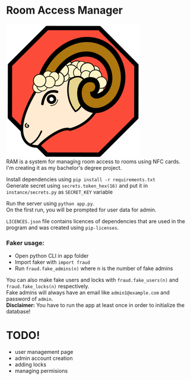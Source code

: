 # Room Access Manager  
!["Project Icon"](https://raw.githubusercontent.com/nonelone/room_access_manager/master/static/icon.svg "Room Access Manager")  
RAM is a system for managing room access to rooms using NFC cards.  
I'm creating it as my bachelor's degree project.

Install dependencies using
`pip install -r requirements.txt`  
Generate secret using `secrets.token_hex(16)` and put it in `instance/secrets.py` as `SECRET_KEY` variable


Run the server using `python app.py`.  
On the first run, you will be prompted for user data for admin.  

`LICENCES.json` file contains licences of dependencies that are used in the program and was created using `pip-licenses`.


### Faker usage:
- Open python CLI in app folder  
- Import faker with `import fraud`
- Run `fraud.fake_admins(n)` where n is the number of fake admins  

You can also make fake users and locks with `fraud.fake_users(n)` and `fraud.fake_locks(n)` respectively.  
Fake admins will always have an email like `admin1@example.com` and password of `admin`.  
**Disclaimer:** You have to run the app at least once in order to initialize the database!


# TODO!

- user management page
- admin account creation
- adding locks
- managing permisions